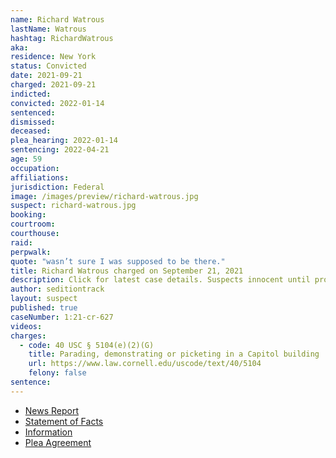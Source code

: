 ```yaml
---
name: Richard Watrous
lastName: Watrous
hashtag: RichardWatrous
aka:
residence: New York
status: Convicted
date: 2021-09-21
charged: 2021-09-21
indicted:
convicted: 2022-01-14
sentenced:
dismissed:
deceased:
plea_hearing: 2022-01-14
sentencing: 2022-04-21
age: 59
occupation:
affiliations:
jurisdiction: Federal
image: /images/preview/richard-watrous.jpg
suspect: richard-watrous.jpg
booking:
courtroom:
courthouse:
raid:
perpwalk:
quote: "wasn’t sure I was supposed to be there."
title: Richard Watrous charged on September 21, 2021
description: Click for latest case details. Suspects innocent until proven guilty.
author: seditiontrack
layout: suspect
published: true
caseNumber: 1:21-cr-627
videos:
charges:
  - code: 40 USC § 5104(e)(2)(G)
    title: Parading, demonstrating or picketing in a Capitol building
    url: https://www.law.cornell.edu/uscode/text/40/5104
    felony: false
sentence:
---
```


- [News Report](https://www.localsyr.com/news/local-news/fbi-arrests-syracuse-man-they-say-played-a-role-in-jan-6-insurrection-at-u-s-capitol/)
- [Statement of Facts](https://www.justice.gov/usao-dc/case-multi-defendant/file/1469336/download)
- [Information](https://extremism.gwu.edu/sites/g/files/zaxdzs2191/f/Richard%20Watrous%20Information.pdf)
- [Plea Agreement](https://www.justice.gov/usao-dc/case-multi-defendant/file/1469331/download)
